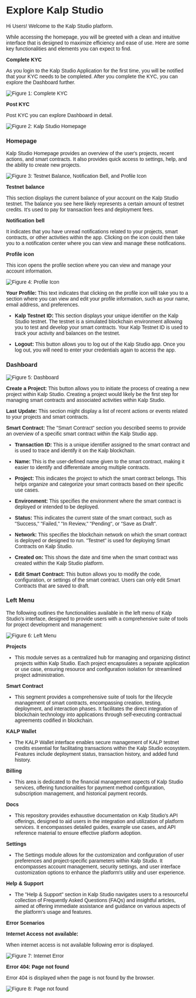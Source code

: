<style> body {  font-family: "Source Sans 3", sans-serif!important; }</style>
<link href="https://fonts.googleapis.com/css2?family=Source+Sans+3:ital,wght@0,200..900;1,200..900&display=swap" rel="stylesheet">    <link rel="stylesheet" href="https://fonts.googleapis.com/icon?family=Material+Icons">


# Explore Kalp Studio

Hi Users! Welcome to the Kalp Studio platform.

While accessing the homepage, you will be greeted with a clean and intuitive interface that is designed to maximize efficiency and ease of use. Here are some key functionalities and elements you can expect to find.

**Complete KYC**

As you login to the Kalp Studio Application for the first time, you will be notified that your KYC needs to be completed. After you complete the KYC, you can explore the Dashboard further.
  

![Figure 1: Complete KYC](https://docs.kalp.studio/~gitbook/image?url=https:%2F%2Fs3-ap-south-1.amazonaws.com%2Find-cdn.freshdesk.com%2Fdata%2Fhelpdesk%2Fattachments%2Fproduction%2F1060007095706%2Foriginal%2FoZcDt6c240qLA4_Vaqj8jrpSMiG1mz0rFQ.png%3F1708593772&width=768&dpr=4&quality=100&sign=07e01eebdfd3847b05f2be4bf75dac0f1dc1c6b09c292d57a217cee273660fed)

**Post KYC**

Post KYC you can explore Dashboard in detail.

![Figure 2: Kalp Studio Homepage](https://docs.kalp.studio/~gitbook/image?url=https:%2F%2Fs3-ap-south-1.amazonaws.com%2Find-cdn.freshdesk.com%2Fdata%2Fhelpdesk%2Fattachments%2Fproduction%2F1060007095841%2Foriginal%2FzF8-s5yY8zZodzEGrxzsUcxBjaf0LnZRyw.png%3F1708593896&width=768&dpr=4&quality=100&sign=c20fa7bc8fc9a8941cd387e8c64d244e3ff9135deb1198e38c7def69270b6adb)

### Homepage

Kalp Studio Homepage provides an overview of the user's projects, recent actions, and smart contracts. It also provides quick access to settings, help, and the ability to create new projects.

![Figure 3: Testnet Balance, Notification Bell, and Profile Icon](https://docs.kalp.studio/~gitbook/image?url=https:%2F%2Fs3-ap-south-1.amazonaws.com%2Find-cdn.freshdesk.com%2Fdata%2Fhelpdesk%2Fattachments%2Fproduction%2F1060007260069%2Foriginal%2FjuTQex2zIGSc1Et201TUut1vrMWoc99iiw.png%3F1709013120&width=768&dpr=4&quality=100&sign=efbc77fc3d769b8b4ae8a55a080552ad46a6b335905ea79ad989d45b5360ddab)

**Testnet balance**

This section displays the current balance of your account on the Kalp Studio testnet. The balance you see here likely represents a certain amount of testnet credits. It's used to pay for transaction fees and deployment fees.

**Notification bell**

It indicates that you have unread notifications related to your projects, smart contracts, or other activities within the app. Clicking on the icon could then take you to a notification center where you can view and manage these notifications.

**Profile icon**

This icon opens the profile section where you can view and manage your account information.  

![Figure 4: Profile Icon](https://docs.kalp.studio/~gitbook/image?url=https:%2F%2Fs3-ap-south-1.amazonaws.com%2Find-cdn.freshdesk.com%2Fdata%2Fhelpdesk%2Fattachments%2Fproduction%2F1060007260121%2Foriginal%2FkyIXuov5IzvBe0gCM5W2BJOLoVEQSV8Owg.png%3F1709013164&width=768&dpr=4&quality=100&sign=01b8758459650a10ffbec5afef3de3dfc76f347a20e6bc1f0f796111f5804e29)
  

**Your Profile:** This text indicates that clicking on the profile icon will take you to a section where you can view and edit your profile information, such as your name, email address, and preferences.

-  **Kalp Testnet ID:** This section displays your unique identifier on the Kalp Studio testnet. The testnet is a simulated blockchain environment allowing you to test and develop your smart contracts. Your Kalp Testnet ID is used to track your activity and balances on the testnet.

-  **Logout:** This button allows you to log out of the Kalp Studio app. Once you log out, you will need to enter your credentials again to access the app.

### Dashboard 

![Figure 5: Dashboard](https://docs.kalp.studio/~gitbook/image?url=https:%2F%2Fs3-ap-south-1.amazonaws.com%2Find-cdn.freshdesk.com%2Fdata%2Fhelpdesk%2Fattachments%2Fproduction%2F1060007091205%2Foriginal%2FRART2Ybnm0bhdLD_qzxg6ULrwmncq6GZoA.png%3F1708588785&width=768&dpr=4&quality=100&sign=1a08c2170cc2ae1870e4cb2e0f600b5c39199aac933f906c3e2040dcd86cf194)

**Create a Project:** This button allows you to initiate the process of creating a new project within Kalp Studio. Creating a project would likely be the first step for managing smart contracts and associated activities within Kalp Studio.

**Last Update:** This section might display a list of recent actions or events related to your projects and smart contracts.  

**Smart Contract:** The "Smart Contract" section you described seems to provide an overview of a specific smart contract within the Kalp Studio app.

-  **Transaction ID:** This is a unique identifier assigned to the smart contract and is used to trace and identify it on the Kalp blockchain.

-  **Name:** This is the user-defined name given to the smart contract, making it easier to identify and differentiate among multiple contracts.

-  **Project:** This indicates the project to which the smart contract belongs. This helps organize and categorize your smart contracts based on their specific use cases.

-  **Environment:** This specifies the environment where the smart contract is deployed or intended to be deployed.

-  **Status:** This indicates the current state of the smart contract, such as "Success," "Failed," "In Review," "Pending", or "Save as Draft".

-  **Network:** This specifies the blockchain network on which the smart contract is deployed or designed to run. "Testnet" is used for deploying Smart Contracts on Kalp Studio.

-  **Created on:** This shows the date and time when the smart contract was created within the Kalp Studio platform.

-  **Edit Smart Contract:** This button allows you to modify the code, configuration, or settings of the smart contract. Users can only edit Smart Contracts that are saved to draft.

### Left Menu

The following outlines the functionalities available in the left menu of Kalp Studio's interface, designed to provide users with a comprehensive suite of tools for project development and management:
  

![Figure 6: Left Menu](https://docs.kalp.studio/~gitbook/image?url=https:%2F%2Fs3-ap-south-1.amazonaws.com%2Find-cdn.freshdesk.com%2Fdata%2Fhelpdesk%2Fattachments%2Fproduction%2F1060007260149%2Foriginal%2FeDSdO9fx8mfGvzYOstiRt8Lol0JhqoDvSw.png%3F1709013196&width=768&dpr=4&quality=100&sign=bb460e0c0031afd5709027915212a53b5e0ec32833f44eeb049ba83e10de21e0) 

**Projects**

- This module serves as a centralized hub for managing and organizing distinct projects within Kalp Studio. Each project encapsulates a separate application or use case, ensuring resource and configuration isolation for streamlined project administration.

**Smart Contract**

- This segment provides a comprehensive suite of tools for the lifecycle management of smart contracts, encompassing creation, testing, deployment, and interaction phases. It facilitates the direct integration of blockchain technology into applications through self-executing contractual agreements codified in blockchain. 

**KALP Wallet**

- The KALP Wallet interface enables secure management of KALP testnet credits essential for facilitating transactions within the Kalp Studio ecosystem. Features include deployment status, transaction history, and added fund history.

**Billing**  

- This area is dedicated to the financial management aspects of Kalp Studio services, offering functionalities for payment method configuration, subscription management, and historical payment records.

**Docs**

- This repository provides exhaustive documentation on Kalp Studio's API offerings, designed to aid users in the integration and utilization of platform services. It encompasses detailed guides, example use cases, and API reference material to ensure effective platform adoption.
  

**Settings**

- The Settings module allows for the customization and configuration of user preferences and project-specific parameters within Kalp Studio. It encompasses account management, security settings, and user interface customization options to enhance the platform's utility and user experience.

**Help & Support**

- The "Help & Support" section in Kalp Studio navigates users to a resourceful collection of Frequently Asked Questions (FAQs) and insightful articles, aimed at offering immediate assistance and guidance on various aspects of the platform's usage and features.

**Error Scenarios** 

**Internet Access not available:**

When internet access is not available following error is displayed.
  

![Figure 7: Internet Error](https://docs.kalp.studio/~gitbook/image?url=https:%2F%2Fs3-ap-south-1.amazonaws.com%2Find-cdn.freshdesk.com%2Fdata%2Fhelpdesk%2Fattachments%2Fproduction%2F1060007089945%2Foriginal%2Fpg5jtJnvUPo1zL6qFrfk10rihgzYIbpCCg.png%3F1708587509&width=768&dpr=4&quality=100&sign=10181f67b41678df5600ce84f113becbc6d5d82336e26d6fa1ed5e5f74165a95)
  
**Error 404: Page not found**

Error 404 is displayed when the page is not found by the browser. 

![Figure 8: Page not found](https://docs.kalp.studio/~gitbook/image?url=https:%2F%2Fs3-ap-south-1.amazonaws.com%2Find-cdn.freshdesk.com%2Fdata%2Fhelpdesk%2Fattachments%2Fproduction%2F1060007090075%2Foriginal%2FY3VcSnR8lrxAcFYhSLaryFkyEPLQSrQtGQ.png%3F1708587622&width=768&dpr=4&quality=100&sign=dbce8fbf1e3f1ac6d9f40101d5ef30ba215971a30a954c1d45ccebd09a6ff370)